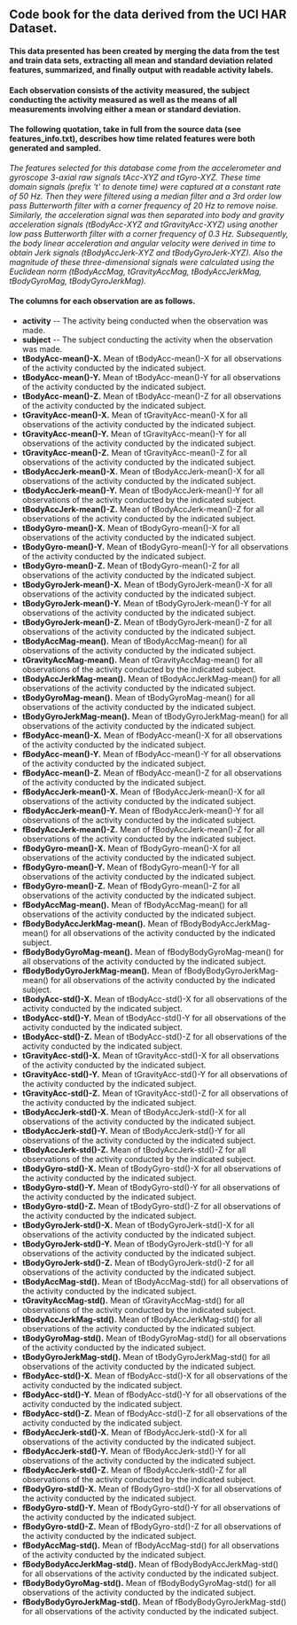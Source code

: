 ## Code book for the data derived from the UCI HAR Dataset.
#### This data presented has been created by merging the data from the test and train data sets, extracting all mean and standard deviation related features, summarized, and finally output with readable activity labels.
#### Each observation consists of the activity measured, the subject conducting the activity measured as well as the means of all measurements involving either a mean or standard deviation.
#### The following quotation, take in full from the source data (see features_info.txt), describes how time related features were both generated and sampled.
_The features selected for this database come from the accelerometer and gyroscope 3-axial raw signals tAcc-XYZ and tGyro-XYZ. These time domain signals (prefix 't' to denote time) were captured at a constant rate of 50 Hz. Then they were filtered using a median filter and a 3rd order low pass Butterworth filter with a corner frequency of 20 Hz to remove noise. Similarly, the acceleration signal was then separated into body and gravity acceleration signals (tBodyAcc-XYZ and tGravityAcc-XYZ) using another low pass Butterworth filter with a corner frequency of 0.3 Hz._
_Subsequently, the body linear acceleration and angular velocity were derived in time to obtain Jerk signals (tBodyAccJerk-XYZ and tBodyGyroJerk-XYZ). Also the magnitude of these three-dimensional signals were calculated using the Euclidean norm (tBodyAccMag, tGravityAccMag, tBodyAccJerkMag, tBodyGyroMag, tBodyGyroJerkMag)._
#### The columns for each observation are as follows.
* __activity__ -- The activity being conducted when the observation was made.
* __subject__ -- The subject conducting the activity when the observation was made.
* __tBodyAcc-mean()-X.__ Mean of tBodyAcc-mean()-X for all observations of the activity conducted by the indicated subject.
* __tBodyAcc-mean()-Y.__ Mean of tBodyAcc-mean()-Y for all observations of the activity conducted by the indicated subject.
* __tBodyAcc-mean()-Z.__ Mean of tBodyAcc-mean()-Z for all observations of the activity conducted by the indicated subject.
* __tGravityAcc-mean()-X.__ Mean of tGravityAcc-mean()-X for all observations of the activity conducted by the indicated subject.
* __tGravityAcc-mean()-Y.__ Mean of tGravityAcc-mean()-Y for all observations of the activity conducted by the indicated subject.
* __tGravityAcc-mean()-Z.__ Mean of tGravityAcc-mean()-Z for all observations of the activity conducted by the indicated subject.
* __tBodyAccJerk-mean()-X.__ Mean of tBodyAccJerk-mean()-X for all observations of the activity conducted by the indicated subject.
* __tBodyAccJerk-mean()-Y.__ Mean of tBodyAccJerk-mean()-Y for all observations of the activity conducted by the indicated subject.
* __tBodyAccJerk-mean()-Z.__ Mean of tBodyAccJerk-mean()-Z for all observations of the activity conducted by the indicated subject.
* __tBodyGyro-mean()-X.__ Mean of tBodyGyro-mean()-X for all observations of the activity conducted by the indicated subject.
* __tBodyGyro-mean()-Y.__ Mean of tBodyGyro-mean()-Y for all observations of the activity conducted by the indicated subject.
* __tBodyGyro-mean()-Z.__ Mean of tBodyGyro-mean()-Z for all observations of the activity conducted by the indicated subject.
* __tBodyGyroJerk-mean()-X.__ Mean of tBodyGyroJerk-mean()-X for all observations of the activity conducted by the indicated subject.
* __tBodyGyroJerk-mean()-Y.__ Mean of tBodyGyroJerk-mean()-Y for all observations of the activity conducted by the indicated subject.
* __tBodyGyroJerk-mean()-Z.__ Mean of tBodyGyroJerk-mean()-Z for all observations of the activity conducted by the indicated subject.
* __tBodyAccMag-mean().__ Mean of tBodyAccMag-mean() for all observations of the activity conducted by the indicated subject.
* __tGravityAccMag-mean().__ Mean of tGravityAccMag-mean() for all observations of the activity conducted by the indicated subject.
* __tBodyAccJerkMag-mean().__ Mean of tBodyAccJerkMag-mean() for all observations of the activity conducted by the indicated subject.
* __tBodyGyroMag-mean().__ Mean of tBodyGyroMag-mean() for all observations of the activity conducted by the indicated subject.
* __tBodyGyroJerkMag-mean().__ Mean of tBodyGyroJerkMag-mean() for all observations of the activity conducted by the indicated subject.
* __fBodyAcc-mean()-X.__ Mean of fBodyAcc-mean()-X for all observations of the activity conducted by the indicated subject.
* __fBodyAcc-mean()-Y.__ Mean of fBodyAcc-mean()-Y for all observations of the activity conducted by the indicated subject.
* __fBodyAcc-mean()-Z.__ Mean of fBodyAcc-mean()-Z for all observations of the activity conducted by the indicated subject.
* __fBodyAccJerk-mean()-X.__ Mean of fBodyAccJerk-mean()-X for all observations of the activity conducted by the indicated subject.
* __fBodyAccJerk-mean()-Y.__ Mean of fBodyAccJerk-mean()-Y for all observations of the activity conducted by the indicated subject.
* __fBodyAccJerk-mean()-Z.__ Mean of fBodyAccJerk-mean()-Z for all observations of the activity conducted by the indicated subject.
* __fBodyGyro-mean()-X.__ Mean of fBodyGyro-mean()-X for all observations of the activity conducted by the indicated subject.
* __fBodyGyro-mean()-Y.__ Mean of fBodyGyro-mean()-Y for all observations of the activity conducted by the indicated subject.
* __fBodyGyro-mean()-Z.__ Mean of fBodyGyro-mean()-Z for all observations of the activity conducted by the indicated subject.
* __fBodyAccMag-mean().__ Mean of fBodyAccMag-mean() for all observations of the activity conducted by the indicated subject.
* __fBodyBodyAccJerkMag-mean().__ Mean of fBodyBodyAccJerkMag-mean() for all observations of the activity conducted by the indicated subject.
* __fBodyBodyGyroMag-mean().__ Mean of fBodyBodyGyroMag-mean() for all observations of the activity conducted by the indicated subject.
* __fBodyBodyGyroJerkMag-mean().__ Mean of fBodyBodyGyroJerkMag-mean() for all observations of the activity conducted by the indicated subject.
* __tBodyAcc-std()-X.__ Mean of tBodyAcc-std()-X for all observations of the activity conducted by the indicated subject.
* __tBodyAcc-std()-Y.__ Mean of tBodyAcc-std()-Y for all observations of the activity conducted by the indicated subject.
* __tBodyAcc-std()-Z.__ Mean of tBodyAcc-std()-Z for all observations of the activity conducted by the indicated subject.
* __tGravityAcc-std()-X.__ Mean of tGravityAcc-std()-X for all observations of the activity conducted by the indicated subject.
* __tGravityAcc-std()-Y.__ Mean of tGravityAcc-std()-Y for all observations of the activity conducted by the indicated subject.
* __tGravityAcc-std()-Z.__ Mean of tGravityAcc-std()-Z for all observations of the activity conducted by the indicated subject.
* __tBodyAccJerk-std()-X.__ Mean of tBodyAccJerk-std()-X for all observations of the activity conducted by the indicated subject.
* __tBodyAccJerk-std()-Y.__ Mean of tBodyAccJerk-std()-Y for all observations of the activity conducted by the indicated subject.
* __tBodyAccJerk-std()-Z.__ Mean of tBodyAccJerk-std()-Z for all observations of the activity conducted by the indicated subject.
* __tBodyGyro-std()-X.__ Mean of tBodyGyro-std()-X for all observations of the activity conducted by the indicated subject.
* __tBodyGyro-std()-Y.__ Mean of tBodyGyro-std()-Y for all observations of the activity conducted by the indicated subject.
* __tBodyGyro-std()-Z.__ Mean of tBodyGyro-std()-Z for all observations of the activity conducted by the indicated subject.
* __tBodyGyroJerk-std()-X.__ Mean of tBodyGyroJerk-std()-X for all observations of the activity conducted by the indicated subject.
* __tBodyGyroJerk-std()-Y.__ Mean of tBodyGyroJerk-std()-Y for all observations of the activity conducted by the indicated subject.
* __tBodyGyroJerk-std()-Z.__ Mean of tBodyGyroJerk-std()-Z for all observations of the activity conducted by the indicated subject.
* __tBodyAccMag-std().__ Mean of tBodyAccMag-std() for all observations of the activity conducted by the indicated subject.
* __tGravityAccMag-std().__ Mean of tGravityAccMag-std() for all observations of the activity conducted by the indicated subject.
* __tBodyAccJerkMag-std().__ Mean of tBodyAccJerkMag-std() for all observations of the activity conducted by the indicated subject.
* __tBodyGyroMag-std().__ Mean of tBodyGyroMag-std() for all observations of the activity conducted by the indicated subject.
* __tBodyGyroJerkMag-std().__ Mean of tBodyGyroJerkMag-std() for all observations of the activity conducted by the indicated subject.
* __fBodyAcc-std()-X.__ Mean of fBodyAcc-std()-X for all observations of the activity conducted by the indicated subject.
* __fBodyAcc-std()-Y.__ Mean of fBodyAcc-std()-Y for all observations of the activity conducted by the indicated subject.
* __fBodyAcc-std()-Z.__ Mean of fBodyAcc-std()-Z for all observations of the activity conducted by the indicated subject.
* __fBodyAccJerk-std()-X.__ Mean of fBodyAccJerk-std()-X for all observations of the activity conducted by the indicated subject.
* __fBodyAccJerk-std()-Y.__ Mean of fBodyAccJerk-std()-Y for all observations of the activity conducted by the indicated subject.
* __fBodyAccJerk-std()-Z.__ Mean of fBodyAccJerk-std()-Z for all observations of the activity conducted by the indicated subject.
* __fBodyGyro-std()-X.__ Mean of fBodyGyro-std()-X for all observations of the activity conducted by the indicated subject.
* __fBodyGyro-std()-Y.__ Mean of fBodyGyro-std()-Y for all observations of the activity conducted by the indicated subject.
* __fBodyGyro-std()-Z.__ Mean of fBodyGyro-std()-Z for all observations of the activity conducted by the indicated subject.
* __fBodyAccMag-std().__ Mean of fBodyAccMag-std() for all observations of the activity conducted by the indicated subject.
* __fBodyBodyAccJerkMag-std().__ Mean of fBodyBodyAccJerkMag-std() for all observations of the activity conducted by the indicated subject.
* __fBodyBodyGyroMag-std().__ Mean of fBodyBodyGyroMag-std() for all observations of the activity conducted by the indicated subject.
* __fBodyBodyGyroJerkMag-std().__ Mean of fBodyBodyGyroJerkMag-std() for all observations of the activity conducted by the indicated subject.
